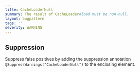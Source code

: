 ```yaml
---
title: CacheLoaderNull
summary: The result of CacheLoader#load must be non-null.
layout: bugpattern
tags: ''
severity: WARNING
---
```


<!--
*** AUTO-GENERATED, DO NOT MODIFY ***
To make changes, edit the @BugPattern annotation or the explanation in docs/bugpattern.
-->



## Suppression
Suppress false positives by adding the suppression annotation `@SuppressWarnings("CacheLoaderNull")` to the enclosing element.
